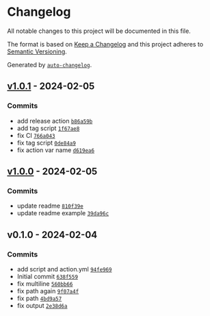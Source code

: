 # Changelog

All notable changes to this project will be documented in this file.

The format is based on [Keep a Changelog](https://keepachangelog.com/en/1.0.0/)
and this project adheres to [Semantic Versioning](https://semver.org/spec/v2.0.0.html).

Generated by [`auto-changelog`](https://github.com/CookPete/auto-changelog).

## [v1.0.1](https://github.com/olofvndrhr/releasenote-gen/compare/v1.0.0...v1.0.1) - 2024-02-05

### Commits

- add release action [`b86a59b`](https://github.com/olofvndrhr/releasenote-gen/commit/b86a59bd86481aebf42bd7a5b5cf1b232bf79787)
- add tag script [`1f67ae8`](https://github.com/olofvndrhr/releasenote-gen/commit/1f67ae81d6ea1df91c2250aac8d852300f5cc99d)
- fix CI [`766a043`](https://github.com/olofvndrhr/releasenote-gen/commit/766a04304db9160613c55974ea0cea71e8f3c716)
- fix tag script [`0de84a9`](https://github.com/olofvndrhr/releasenote-gen/commit/0de84a9c223d665bbcdca3fa567a2b2a459b16f8)
- fix action var name [`d619ea6`](https://github.com/olofvndrhr/releasenote-gen/commit/d619ea603250fe7b34e21b7b8ce2d054ee9c550e)

## [v1.0.0](https://github.com/olofvndrhr/releasenote-gen/compare/v0.1.0...v1.0.0) - 2024-02-05

### Commits

- update readme [`810f39e`](https://github.com/olofvndrhr/releasenote-gen/commit/810f39eef95bea2281135bb9ed9892b16486e2f4)
- update readme example [`39da96c`](https://github.com/olofvndrhr/releasenote-gen/commit/39da96c19775cd1a14cf3a564b80b58b11b68bc1)

## v0.1.0 - 2024-02-04

### Commits

- add script and action.yml [`94fe969`](https://github.com/olofvndrhr/releasenote-gen/commit/94fe9692242dc713d3c224bb4e22348f9018f674)
- Initial commit [`638f559`](https://github.com/olofvndrhr/releasenote-gen/commit/638f5592a2bb17708f4b37ff4c6b8f3d33089bf6)
- fix multiline [`560bb66`](https://github.com/olofvndrhr/releasenote-gen/commit/560bb66292d93f899fa42b734666d687f4c6bcaf)
- fix path again [`9f07a4f`](https://github.com/olofvndrhr/releasenote-gen/commit/9f07a4f16a684f3fcd92e36156872ea8011ecd5f)
- fix path [`4bd9a57`](https://github.com/olofvndrhr/releasenote-gen/commit/4bd9a571eeb68a049a1931d12b3c0dbb459ca904)
- fix output [`2e38d6a`](https://github.com/olofvndrhr/releasenote-gen/commit/2e38d6af74205421794ece21cc511deaa239c01e)
